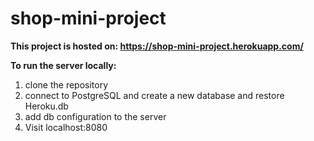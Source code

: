 # shop-mini-project


**This project is hosted on: https://shop-mini-project.herokuapp.com/**

**To run the server locally:**

 1.  clone the repository 
 2.  connect to PostgreSQL and create a new  database and restore Heroku.db
 3.  add db configuration to the server
 4.  Visit localhost:8080

